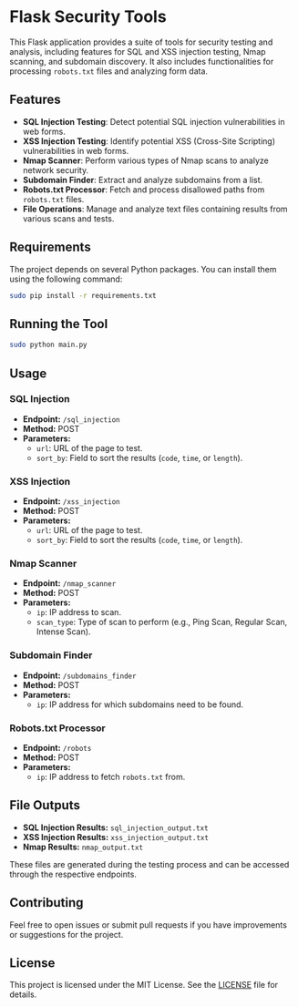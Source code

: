 # Flask Security Tools

This Flask application provides a suite of tools for security testing and analysis, including features for SQL and XSS injection testing, Nmap scanning, and subdomain discovery. It also includes functionalities for processing `robots.txt` files and analyzing form data.

## Features

- **SQL Injection Testing**: Detect potential SQL injection vulnerabilities in web forms.
- **XSS Injection Testing**: Identify potential XSS (Cross-Site Scripting) vulnerabilities in web forms.
- **Nmap Scanner**: Perform various types of Nmap scans to analyze network security.
- **Subdomain Finder**: Extract and analyze subdomains from a list.
- **Robots.txt Processor**: Fetch and process disallowed paths from `robots.txt` files.
- **File Operations**: Manage and analyze text files containing results from various scans and tests.

## Requirements

The project depends on several Python packages. You can install them using the following command:

```bash
sudo pip install -r requirements.txt
```
## Running the Tool
```bash
sudo python main.py
```
## Usage

### SQL Injection
- **Endpoint:** `/sql_injection`
- **Method:** POST
- **Parameters:**
  - `url`: URL of the page to test.
  - `sort_by`: Field to sort the results (`code`, `time`, or `length`).

### XSS Injection
- **Endpoint:** `/xss_injection`
- **Method:** POST
- **Parameters:**
  - `url`: URL of the page to test.
  - `sort_by`: Field to sort the results (`code`, `time`, or `length`).

### Nmap Scanner
- **Endpoint:** `/nmap_scanner`
- **Method:** POST
- **Parameters:**
  - `ip`: IP address to scan.
  - `scan_type`: Type of scan to perform (e.g., Ping Scan, Regular Scan, Intense Scan).

### Subdomain Finder
- **Endpoint:** `/subdomains_finder`
- **Method:** POST
- **Parameters:**
  - `ip`: IP address for which subdomains need to be found.

### Robots.txt Processor
- **Endpoint:** `/robots`
- **Method:** POST
- **Parameters:**
  - `ip`: IP address to fetch `robots.txt` from.

## File Outputs

- **SQL Injection Results:** `sql_injection_output.txt`
- **XSS Injection Results:** `xss_injection_output.txt`
- **Nmap Results:** `nmap_output.txt`

These files are generated during the testing process and can be accessed through the respective endpoints.

## Contributing

Feel free to open issues or submit pull requests if you have improvements or suggestions for the project.

## License

This project is licensed under the MIT License. See the [LICENSE](LICENSE) file for details.
